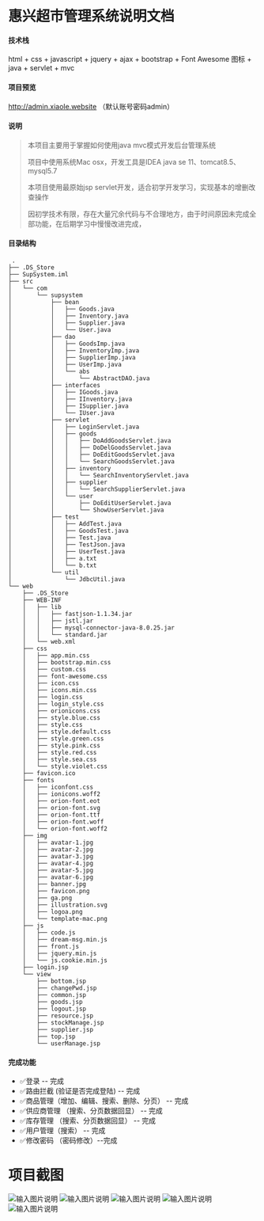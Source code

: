 

# 惠兴超市管理系统说明文档

####  技术栈

html + css + javascript + jquery + ajax + bootstrap + Font Awesome 图标 + java + servlet + mvc

####  项目预览

http://admin.xiaole.website （默认账号密码admin）

#### 说明

> 本项目主要用于掌握如何使用java mvc模式开发后台管理系统
>
> 项目中使用系统Mac osx，开发工具是IDEA java se 11、tomcat8.5、mysql5.7
>
> 本项目使用最原始jsp servlet开发，适合初学开发学习，实现基本的增删改查操作
>
> 因初学技术有限，存在大量冗余代码与不合理地方，由于时间原因未完成全部功能，在后期学习中慢慢改进完成，

#### 目录结构
```tree
 .
├── .DS_Store
├── SupSystem.iml
├── src
│   └── com
│       └── supsystem
│           ├── bean
│           │   ├── Goods.java
│           │   ├── Inventory.java
│           │   ├── Supplier.java
│           │   └── User.java
│           ├── dao
│           │   ├── GoodsImp.java
│           │   ├── InventoryImp.java
│           │   ├── SupplierImp.java
│           │   ├── UserImp.java
│           │   └── abs
│           │       └── AbstractDAO.java
│           ├── interfaces
│           │   ├── IGoods.java
│           │   ├── IInventory.java
│           │   ├── ISupplier.java
│           │   └── IUser.java
│           ├── servlet
│           │   ├── LoginServlet.java
│           │   ├── goods
│           │   │   ├── DoAddGoodsServlet.java
│           │   │   ├── DoDelGoodsServlet.java
│           │   │   ├── DoEditGoodsServlet.java
│           │   │   └── SearchGoodsServlet.java
│           │   ├── inventory
│           │   │   └── SearchInventoryServlet.java
│           │   ├── supplier
│           │   │   └── SearchSupplierServlet.java
│           │   └── user
│           │       ├── DoEditUserServlet.java
│           │       └── ShowUserServlet.java
│           ├── test
│           │   ├── AddTest.java
│           │   ├── GoodsTest.java
│           │   ├── Test.java
│           │   ├── TestJson.java
│           │   ├── UserTest.java
│           │   ├── a.txt
│           │   └── b.txt
│           └── util
│               └── JdbcUtil.java
└── web
    ├── .DS_Store
    ├── WEB-INF
    │   ├── lib
    │   │   ├── fastjson-1.1.34.jar
    │   │   ├── jstl.jar
    │   │   ├── mysql-connector-java-8.0.25.jar
    │   │   └── standard.jar
    │   └── web.xml
    ├── css
    │   ├── app.min.css
    │   ├── bootstrap.min.css
    │   ├── custom.css
    │   ├── font-awesome.css
    │   ├── icon.css
    │   ├── icons.min.css
    │   ├── login.css
    │   ├── login_style.css
    │   ├── orionicons.css
    │   ├── style.blue.css
    │   ├── style.css
    │   ├── style.default.css
    │   ├── style.green.css
    │   ├── style.pink.css
    │   ├── style.red.css
    │   ├── style.sea.css
    │   └── style.violet.css
    ├── favicon.ico
    ├── fonts
    │   ├── iconfont.css
    │   ├── ionicons.woff2
    │   ├── orion-font.eot
    │   ├── orion-font.svg
    │   ├── orion-font.ttf
    │   ├── orion-font.woff
    │   └── orion-font.woff2
    ├── img
    │   ├── avatar-1.jpg
    │   ├── avatar-2.jpg
    │   ├── avatar-3.jpg
    │   ├── avatar-4.jpg
    │   ├── avatar-5.jpg
    │   ├── avatar-6.jpg
    │   ├── banner.jpg
    │   ├── favicon.png
    │   ├── ga.png
    │   ├── illustration.svg
    │   ├── logoa.png
    │   └── template-mac.png
    ├── js
    │   ├── code.js
    │   ├── dream-msg.min.js
    │   ├── front.js
    │   ├── jquery.min.js
    │   └── js.cookie.min.js
    ├── login.jsp
    └── view
        ├── bottom.jsp
        ├── changePwd.jsp
        ├── common.jsp
        ├── goods.jsp
        ├── logout.jsp
        ├── resource.jsp
        ├── stockManage.jsp
        ├── supplier.jsp
        ├── top.jsp
        └── userManage.jsp
```
#### 完成功能

-  ✅登录 -- 完成
-  ✅路由拦截  (验证是否完成登陆) -- 完成
-  ✅商品管理（增加、编辑、搜索、删除、分页） -- 完成
-  ✅供应商管理 （搜索、分页数据回显） -- 完成
-  ✅库存管理 （搜索、分页数据回显） -- 完成
-  ✅用户管理（搜索） -- 完成
-  ✅修改密码 （密码修改）--完成

# 项目截图
![输入图片说明](%E9%A1%B9%E7%9B%AE%E6%88%AA%E5%9B%BE/1821639230290_.pic.jpg)
![输入图片说明](%E9%A1%B9%E7%9B%AE%E6%88%AA%E5%9B%BE/1831639230358_.pic.jpg)
![输入图片说明](%E9%A1%B9%E7%9B%AE%E6%88%AA%E5%9B%BE/1841639230388_.pic.jpg)
![输入图片说明](%E9%A1%B9%E7%9B%AE%E6%88%AA%E5%9B%BE/1911639309671_.pic.jpg)
![输入图片说明](%E9%A1%B9%E7%9B%AE%E6%88%AA%E5%9B%BE/1881639230506_.pic.jpg)